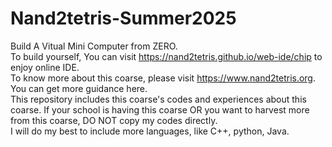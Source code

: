 # Nand2tetris-Summer2025
Build A Vitual Mini Computer from ZERO.<br>
To build yourself, You can visit https://nand2tetris.github.io/web-ide/chip to enjoy online IDE.<br>
To know more about this coarse, please visit https://www.nand2tetris.org. You can get more guidance here.<br>
This repository includes this coarse's codes and experiences about this coarse. If your school is having this coarse OR you want to harvest more from this coarse, DO NOT copy my codes directly.<br>
I will do my best to include more languages, like C++, python, Java.
